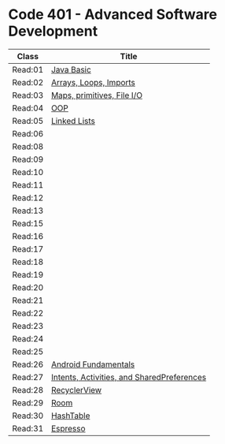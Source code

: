 # Code 401 - Advanced Software Development

Class    | Title
---------| ---------
 Read:01 |  [Java Basic](./Read:01.md)
 Read:02 |  [ Arrays, Loops, Imports](./Read:02.md)
 Read:03 |  [ Maps, primitives, File I/O](./Read:03.md)
 Read:04 |  [ OOP](./Read:04.md)
 Read:05 |  [Linked Lists](./Read:05.md)
 Read:06 |
 Read:08 |
 Read:09 |
 Read:10 |
 Read:11 |
 Read:12 |
 Read:13 |
 Read:15 |
 Read:16 |
 Read:17 |  
 Read:18 |  
 Read:19 |
 Read:20 |
 Read:21 |
 Read:22 |
 Read:23 |
 Read:24 |
 Read:25 |
 Read:26 |[Android Fundamentals](./Read:26.md)
 Read:27 |[Intents, Activities, and SharedPreferences](./Read:27.md)
 Read:28 |[RecyclerView](./Read:28.md)
 Read:29 |[Room](./Read:29.md)
 Read:30 |[HashTable](./Read:30.md) 
 Read:31 |[Espresso](./Read:31.md) 
